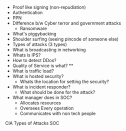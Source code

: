 - Proof like signing (non-repudiation)
- Authentication
- PPN
- Difference b/w Cyber terror and government attacks
	- Ransomware 
- What's piggybacking
- Shoulder surfing (seeing pincode of someone else)
- Types of attacks (3 types)
- What is broadcasting in networking
- Whats is IPS?
- How to detect DDos? 
- Quality of Service is what? **
- What is traffic load?
- What is hosted security?
	- Whats the location for setting the security?
- What is incident responder?
	- What should be done for the attack?
- What manager does in SOC?
	- Allocates resources
	- Oversees Every operation
	- Communicates with non tech people


CIA
Types of Attacks
SOC 


